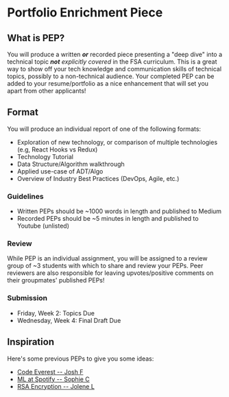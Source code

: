 # **Portfolio Enrichment Piece**

## **What is PEP?**

You will produce a written ***or*** recorded piece presenting a "deep dive" into a technical topic _**not** explicitly covered_ in the FSA curriculum. This is a great way to show off your tech knowledge and communication skills of technical topics, possibly to a non-technical audience. Your completed PEP can be added to your resume/portfolio as a nice enhancement that will set you apart from other applicants!

## **Format**

You will produce an individual report of one of the following formats:

* Exploration of new technology, or comparison of multiple technologies (e.g, React Hooks vs Redux)
* Technology Tutorial
* Data Structure/Algorithm walkthrough
* Applied use-case of ADT/Algo
* Overview of Industry Best Practices (DevOps, Agile, etc.)

### Guidelines

* Written PEPs should be ~1000 words in length and published to Medium
* Recorded PEPs should be ~5 minutes in length and published to Youtube (unlisted)

### Review

While PEP is an individual assignment, you will be assigned to a review group of ~3 students with which to share and review your PEPs. Peer reviewers are also responsible for leaving upvotes/positive comments on their groupmates' published PEPs!

### Submission

* Friday, Week 2: Topics Due
* Wednesday, Week 4: Final Draft Due

## **Inspiration**

Here's some previous PEPs to give you some ideas:

* [Code Everest -- Josh F](https://www.youtube.com/watch?v=ut6K1NUTasc)
* [ML at Spotify -- Sophie C](https://medium.com/s/story/spotifys-discover-weekly-how-machine-learning-finds-your-new-music-19a41ab76efe)
* [RSA Encryption -- Jolene L](https://www.youtube.com/watch?v=-ioI56DwAUQ)
